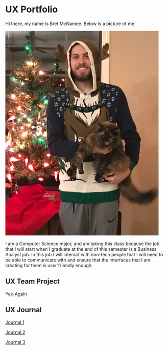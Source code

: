 # UX Portfolio

Hi there, my name is Bret McNamee. Below is a picture of me.

![me](assets/meagain.png)

I am a Computer Science major, and am taking this class because the job that I will start when I graduate at the end of this semester is a Business Analyst job. In this job I will interact with non-tech people that I will need to be able to communicate with and ensure that the interfaces that I am creating for them is user friendly enough.

## UX Team Project

[Yak-Again](https://usabilityengineering.github.io/Yak-again/)

## UX Journal

[Journal 1](journal-01/README.md)

[Journal 2](journal-02/README.md)

[Journal 3](journal-03/README.md)
